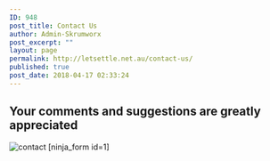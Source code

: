 ```yaml
---
ID: 948
post_title: Contact Us
author: Admin-Skrumworx
post_excerpt: ""
layout: page
permalink: http://letsettle.net.au/contact-us/
published: true
post_date: 2018-04-17 02:33:24
---
```

<h2>Your comments and suggestions are greatly appreciated</h2>		
										<img src="http://35.184.23.199/wp-content/uploads/elementor/thumbs/contact-np3ecuuxcgkww4omec2pim0but1293bs9rbthry1yc.png" title="contact" alt="contact" />											
		[ninja_form id=1]